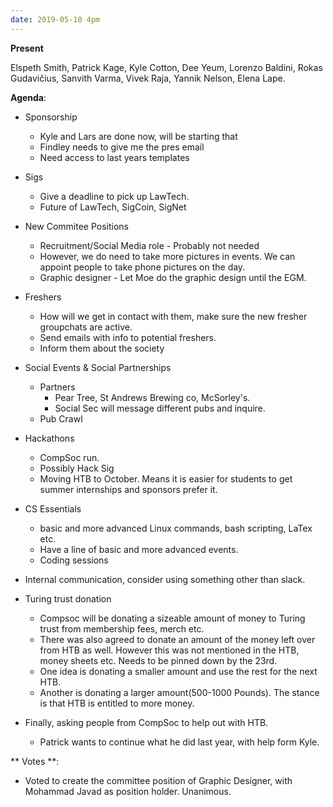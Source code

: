 ```yaml
---
date: 2019-05-10 4pm
---
```


**Present**

Elspeth Smith, Patrick Kage, Kyle Cotton, Dee Yeum, Lorenzo Baldini, Rokas Gudavičius, Sanvith Varma, Vivek Raja, Yannik Nelson, Elena Lape.

**Agenda**:

- Sponsorship
  - Kyle and Lars are done now, will be starting that
  - Findley needs to give me the pres email
  - Need access to last years templates
- Sigs
  - Give a deadline to pick up LawTech.
  - Future of LawTech, SigCoin, SigNet
- New Commitee Positions
  - Recruitment/Social Media role - Probably not needed
  - However, we do need to take more pictures in events. We can appoint people to take phone pictures on the day.
  - Graphic designer - Let Moe do the graphic design until the EGM.
- Freshers
  - How will we get in contact with them, make sure the new fresher groupchats are active.
  - Send emails with info to potential freshers.
  - Inform them about the society
- Social Events & Social Partnerships
  - Partners
    - Pear Tree, St Andrews Brewing co, McSorley's.
    - Social Sec will message different pubs and inquire.
  - Pub Crawl
- Hackathons
  - CompSoc run.
  - Possibly Hack Sig
  - Moving HTB to October. Means it is easier for students to get summer internships and sponsors prefer it.
- CS Essentials
  - basic and more advanced Linux commands, bash scripting, LaTex etc.
  - Have a line of basic and more advanced events.
  - Coding sessions
- Internal communication, consider using something other than slack.
- Turing trust donation

  - Compsoc will be donating a sizeable amount of money to Turing trust from membership fees, merch etc.
  - There was also agreed to donate an amount of the money left over from HTB as well. However this was not mentioned in the HTB, money sheets etc. Needs to be pinned down by the 23rd.
  - One idea is donating a smaller amount and use the rest for the next HTB.
  - Another is donating a larger amount(500-1000 Pounds). The stance is that HTB is entitled to more money.

- Finally, asking people from CompSoc to help out with HTB.
  - Patrick wants to continue what he did last year, with help form Kyle.

** Votes **:

- Voted to create the committee position of Graphic Designer, with Mohammad Javad as position holder. Unanimous.
